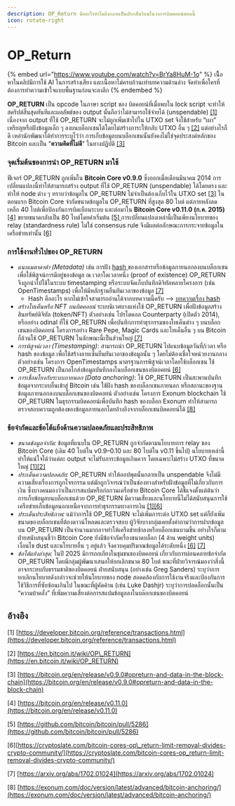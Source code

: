 ```yaml
---
description: OP_Return คืออะไรทำไมถึงกลายเป็นประเด็นร้อนในวงการบิตคอยน์ตอนนี้
icon: rotate-right
---
```


# OP\_Return

{% embed url="https://www.youtube.com/watch?v=BrYa8HuM-1o" %}
เนิื้อหาในคลิปมีการใช้ AI ในการสร้างเสียง และเนื้อหาไม่ครบถ้วนเท่าบทความด้านล่าง จัดทำเพื่อใครที่ต้องการทำความเข้าใจแบบพื้นฐานก่อนจะลงลึก
{% endembed %}

**OP\_RETURN** เป็น opcode ในภาษา script ของ บิตคอยน์ที่เมื่อพบใน lock script จะทำให้สคริปต์สิ้นสุดทันทีและผลลัพธ์ของ output นั้นถือว่าไม่สามารถใช้จ่ายได้ (unspendable) [\[1\]](https://developer.bitcoin.org/reference/transactions.html) เนื่องจาก output ที่ใช้ OP\_RETURN จะไม่ถูกเพิ่มเข้าไปใน UTXO set จึงใช้สำหรับ “เผา” เหรียญหรือฝังข้อมูลเล็ก ๆ ลงบนบล็อกเชนได้โดยไม่สร้างภาระให้กลับ UTXO อื่น ๆ [\[2\]](https://en.bitcoin.it/wiki/OP_RETURN) แต่อย่างไรก็ดี เหล่านักพัฒนาได้ทำการระบุไว้ว่า การเก็บข้อมูลบนบล็อกเชนนั้นยังคงไม่ใช่จุดประสงค์หลักของ Bitcoin และเป็น “**ความคิดที่ไม่ดี**” ในทางปฏิบัติ [\[3\]](https://bitcoin.org/en/release/v0.9.0#opreturn-and-data-in-the-block-chain)

### จุดเริ่มต้นของการนำ OP\_RETURN มาใช้

ฟีเจอร์ OP\_RETURN ถูกเพิ่มใน **Bitcoin Core v0.9.0** ซึ่งออกเมื่อเดือนมีนาคม 2014 การเปลี่ยนแปลงนี้ทำให้สามารถสร้าง output ที่ใช้ OP\_RETURN (unspendable) ได้โดยตรง และทำให้ node ต่าง ๆ ทราบว่าข้อมูลใน OP\_RETURN ไม่จำเป็นต้องเก็บไว้ใน UTXO set [\[3\]](https://bitcoin.org/en/release/v0.9.0#opreturn-and-data-in-the-block-chain) ในตอนแรก Bitcoin Core จำกัดขนาดข้อมูลใน OP\_RETURN ที่สูงสุด 80 ไบต์ แต่ภายหลังลดเหลือ 40 ไบต์เพื่อป้องกันการบิดเบือนระบบ และต่อมาใน **Bitcoin Core v0.11.0 (ก.ค. 2015)**[ \[4\]](https://bitcoin.org/en/release/v0.11.0) ขยายขนาดกลับเป็น 80 ไบต์โดยค่าเริ่มต้น [\[5\] ](https://github.com/bitcoin/bitcoin/pull/5286)การเปลี่ยนแปลงเหล่านี้เป็นเพียงนโยบายของ relay (standardness rule) ไม่ใช่ consensus rule จึงมีผลต่อลักษณะการกระจายข้อมูลในเครือข่ายเท่านั้น [\[6\]](https://cryptoslate.com/bitcoin-cores-op_return-limit-removal-divides-crypto-community/)

### การใช้งานทั่วไปของ OP\_RETURN

* _แนบเมตาดาต้า (Metadata)_ เช่น การฝัง [hash ](common/Hash.md)ของเอกสารหรือข้อมูลภายนอกลงบนบล็อกเชน เพื่อใช้พิสูจน์การมีอยู่ของข้อมูล ณ เวลาใดเวลาหนึ่ง (proof of existence)  OP\_RETURN จึงถูกนำไปใช้ในระบบ timestamping หรือระบบจัดเก็บบันทึกดิจิทัลหลายโครงการ (เช่น OpenTimestamps) เพื่อให้มีหลักฐานยืนยันเวลาของข้อมูล [\[7\]](https://arxiv.org/abs/1702.01024)
  * Hash คืออะไร หากไม่เข้าใจสามารถอ่านได้จากบทความนี้ครับ --> <a href="common/Hash.md" class="button primary">บทความเรื่อง hash</a>
* _สร้างโทเค็นหรือ NFT บนบิตคอยน์_ ระบบนิเวศบางแห่งใช้ OP\_RETURN เพื่อฝังข้อมูลสร้างสินทรัพย์ดิจิทัล (token/NFT) ตัวอย่างเช่น โปรโตคอล Counterparty (เปิดตัว 2014), หรืออย่าง odinal ที่ใช้ OP\_RETURN เพื่อบันทึกการทำธุรกรรมของโทเค็นต่าง ๆ บนบล็อกเชนของบิตคอยน์  โครงการอย่าง Rare Pepe, Magic Cards และโทเค็นอื่น ๆ บน Bitcoin ก็ล้วนใช้ OP\_RETURN ในลักษณะนี้เป็นส่วนใหญ่ [\[7\]](https://arxiv.org/abs/1702.01024)
* _การพิสูจน์เวลา (Timestamping)_: สามารถนำ OP\_RETURN ไปแนบข้อมูลวันที่/เวลา หรือ hash ของข้อมูล เพื่อใช้สร้างลายเซ็นยืนยันเวลาของข้อมูลนั้น ๆ โดยไม่ต้องเชื่อใจหน่วยงานกลาง ตัวอย่างเช่น โครงการ OpenTimestamps มาตรฐานการพิสูจน์เวลาโดยใช้บล็อกเชน ใช้ OP\_RETURN เป็นกลไกส่งข้อมูลบันทึกลงในบล็อกเชนของบิตอคยน์ [\[6\]](https://cryptoslate.com/bitcoin-cores-op_return-limit-removal-divides-crypto-community/)
* _การเชื่อมโยงกับระบบภายนอก (Data anchoring)_: ใช้ OP\_RETURN เป็นสะพานบันทึกข้อมูลจากระบบอื่นเข้าสู่ Bitcoin เช่น ใช้ฝัง hash ของบล็อกเชนภายนอก หรือสถานะของฐานข้อมูลภายนอกลงบนบล็อกเชนของบิตคอยน์ ตัวอย่างเช่น โครงการ Exonum blockchain ใช้ OP\_RETURN ในธุรกรรมบิตคอยน์เพื่อบันทึก hash ของบล็อก Exonum ทำให้สามารถตรวจสอบความถูกต้องของข้อมูลภายนอกโดยอ้างอิงจากบล็อกเชนบิตคอยน์ได้ [\[8\]](https://exonum.com/doc/version/latest/advanced/bitcoin-anchoring/)

### ข้อจำกัดและข้อโต้แย้งด้านความปลอดภัยและประสิทธิภาพ

* _ขนาดข้อมูลจำกัด:_ ข้อมูลที่แนบใน OP\_RETURN ถูกจำกัดตามนโยบายการ relay ของ Bitcoin Core (เดิม 40 ไบต์ใน v0.9–0.10 และ 80 ไบต์ใน v0.11 ขึ้นไป) นโยบายเหล่านี้ทำให้แน่ใจได้ว่าแต่ละ output จะไม่รับภาระข้อมูลเกินควร โดยเฉพาะไม่สร้าง UTXO ที่ขนาดใหญ่ [\[1\]](https://developer.bitcoin.org/reference/transactions.html)[\[2\]](https://en.bitcoin.it/wiki/OP_RETURN)
* _ประเด็นความปลอดภัย:_ OP\_RETURN ทำให้ออปพุตนั้นกลายเป็น unspendable จึงไม่มีความเสี่ยงเรื่องการถูกโจรกรรม แต่มักถูกวิจารณ์ว่าเป็นช่องทางสำหรับฝังข้อมูลที่ไม่เกี่ยวกับการเงิน ซึ่งบางคนมองว่าเป็นการสแปมหรือก่อกวนเครือข่าย Bitcoin Core ได้ชี้แจงตั้งแต่ต้นว่า การเก็บข้อมูลบนบล็อกเชนด้วย OP\_RETURN มีความเสี่ยงและนโยบายนี้ไม่ได้สนับสนุนการใช้เครือข่ายเก็บข้อมูลนอกเหนือจากการทำธุรกรรมทางการเงิน [\[1\]](https://developer.bitcoin.org/reference/transactions.html)[\[6\]](https://cryptoslate.com/bitcoin-cores-op_return-limit-removal-divides-crypto-community/)
* _ประเด็นประสิทธิภาพ:_ แม้ว่าการใช้ OP\_RETURN จะไม่เพิ่มภาระต่อ UTXO set แต่ก็ยังเพิ่มขนาดของบล็อกเชนที่ต้องดาวน์โหลดและตรวจสอบ ผู้วิจัยบางกลุ่มเคยตั้งคำถามว่าการฝากข้อมูลบน OP\_RETURN เป็นจำนวนมากอาจทำให้เครือข่ายช้าลงหรือบล็อกเชนบวมขึ้น อย่างไรก็ตาม ฝ่ายสนับสนุนชี้ว่า Bitcoin Core ยังมีข้อจำกัดเรื่องขนาดบล็อก (4 ล้าน weight units) เงื่อนไข dust และนโยบายอื่น ๆ อยู่แล้ว จึงควบคุมปริมาณข้อมูลได้ระดับหนึ่ง [\[6\]](https://cryptoslate.com/bitcoin-cores-op_return-limit-removal-divides-crypto-community/) [\[7\]](https://arxiv.org/abs/1702.01024)
* _ข้อโต้แย้งล่าสุด:_ ในปี 2025 มีการถกเถียงในชุมชนของบิตคอยน์ เกี่ยวกับการผ่อนคลายข้อจำกัด OP\_RETURN โดยมีกลุ่มผู้พัฒนาเสนอให้ยกเลิกขนาด 80 ไบต์ ขณะที่ฝ่ายวิจารณ์มองว่าสิ่งนี้อาจกระทบกับธรรมชาติของบิตคอยน์  ฝ่ายสนับสนุน (อย่างเช่น Greg Sanders) ระบุว่าการยกเลิกนโยบายดังกล่าวจะช่วยให้นโยบายของ node สอดคล้องกับการใช้งานจริงและป้องกันการใช้วิธีการที่ซับซ้อนเกินไป ในขณะที่ผู้คัดค้าน (เช่น Luke Dashjr) ระบุว่าการปลดล็อกนั้นเป็น “ความบ้าคลั่ง” ที่เพิ่มความเสี่ยงต่อการสแปมข้อมูลลงในบล๊อกเชนของบิตคอยน์&#x20;

## อ้างอิง

\[1] [https://developer.bitcoin.org/reference/transactions.html](https://developer.bitcoin.org/reference/transactions.html)

\[2] [https://en.bitcoin.it/wiki/OP\_RETURN](https://en.bitcoin.it/wiki/OP_RETURN)

\[3] [https://bitcoin.org/en/release/v0.9.0#opreturn-and-data-in-the-block-chain](https://bitcoin.org/en/release/v0.9.0#opreturn-and-data-in-the-block-chain)

\[4] [https://bitcoin.org/en/release/v0.11.0](https://bitcoin.org/en/release/v0.11.0)

\[5] [https://github.com/bitcoin/bitcoin/pull/5286](https://github.com/bitcoin/bitcoin/pull/5286)

\[6][https://cryptoslate.com/bitcoin-cores-op\_return-limit-removal-divides-crypto-community/](https://cryptoslate.com/bitcoin-cores-op_return-limit-removal-divides-crypto-community/)

\[7] [https://arxiv.org/abs/1702.01024](https://arxiv.org/abs/1702.01024)

\[8] [https://exonum.com/doc/version/latest/advanced/bitcoin-anchoring/](https://exonum.com/doc/version/latest/advanced/bitcoin-anchoring/)
